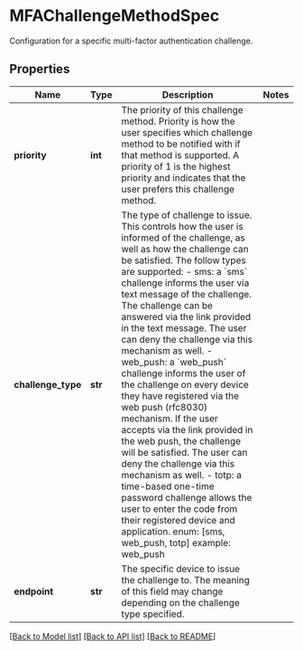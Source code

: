 # MFAChallengeMethodSpec

Configuration for a specific multi-factor authentication challenge.
## Properties
Name | Type | Description | Notes
------------ | ------------- | ------------- | -------------
**priority** | **int** | The priority of this challenge method. Priority is how the user specifies which challenge method to be notified with if that method is supported.  A priority of 1 is the highest priority and indicates that the user prefers this challenge method. | 
**challenge_type** | **str** | The type of challenge to issue. This controls how the user is informed of the challenge, as well as how the challenge can be satisfied. The follow types are supported:   - sms:  a &#x60;sms&#x60; challenge informs the user via text message of the challenge. The challenge can     be answered via the link provided in the text message. The user can deny the challenge via this     mechanism as well.   - web_push: a &#x60;web_push&#x60; challenge informs the user of the challenge on every device they have   registered via the web push (rfc8030) mechanism. If the user accepts via the link provided in   the web push, the challenge will be satisfied. The user can deny the challenge via this   mechanism as well.   - totp: a time-based one-time password challenge allows the user to enter the code from their registered   device and application. enum: [sms, web_push, totp] example: web_push  | 
**endpoint** | **str** | The specific device to issue the challenge to. The meaning of this field may change depending on the challenge type specified. | 

[[Back to Model list]](../README.md#documentation-for-models) [[Back to API list]](../README.md#documentation-for-api-endpoints) [[Back to README]](../README.md)


